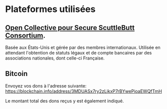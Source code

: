 # Plateformes utilisées

## [Open Collective pour Secure ScuttleButt Consortium](https://opencollective.com/secure-scuttlebutt-consortium). 

Basée aux États-Unis et gérée par des membres internationaux. Utilisée en attendant l'obtention de statuts légaux et de compte bancaires par des associations nationales, dont celle-ci Française.

## Bitcoin

Envoyez vos dons à l'adresse suivante: 
https://blockchain.info/address/3MDUASx7ry2zLikxP7rBYwePioaEWQfTmH

Le montant total des dons reçus y est également indiqué.



